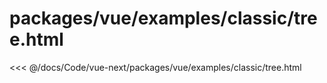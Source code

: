 # packages/vue/examples/classic/tree.html

<<< @/docs/Code/vue-next/packages/vue/examples/classic/tree.html
